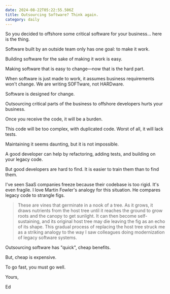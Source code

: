 ```yaml
---
date: 2024-08-22T05:22:55.506Z
title: Outsourcing Software? Think again.
category: daily
---
```

So you decided to offshore some critical software for your business… here is the thing.

Software built by an outside team only has one goal: to make it work.

Building software for the sake of making it work is easy.

Making software that is easy to change—now that is the hard part.

When software is just made to work, it assumes business requirements won't change. We are writing SOFTware, not HARDware.

Software is designed for change.

Outsourcing critical parts of the business to offshore developers hurts your business.

Once you receive the code, it will be a burden.

This code will be too complex, with duplicated code. Worst of all, it will lack tests.

Maintaining it seems daunting, but it is not impossible.

A good developer can help by refactoring, adding tests, and building on your legacy code.

But good developers are hard to find. It is easier to train them than to find them.

I've seen SaaS companies freeze because their codebase is too rigid. It's even fragile. I love Martin Fowler's analogy for this situation. He compares legacy code to strangle figs.

> These are vines that germinate in a nook of a tree. As it grows, it draws nutrients from the host tree until it reaches the ground to grow roots and the canopy to get sunlight. It can then become self-sustaining, and its original host tree may die leaving the fig as an echo of its shape. This gradual process of replacing the host tree struck me as a striking analogy to the way I saw colleagues doing modernization of legacy software systems.

Outsourcing software has "quick", cheap benefits.

But, cheap is expensive.

To go fast, you must go well.

Yours, 

Ed